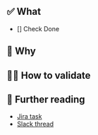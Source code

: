## ✅ What
 
<!-- A brief description of the changes in this PR. -->

- [] Check Done
 
## 🤔 Why
 
<!-- A brief description of the reason for these changes. -->
 
## 👩‍🔬 How to validate
 
<!-- Step-by-step instructions for how reviewers can verify these changes work as expected. -->
 
## 🔖 Further reading
 
- [Jira task](<link>)
- [Slack thread](<link>)